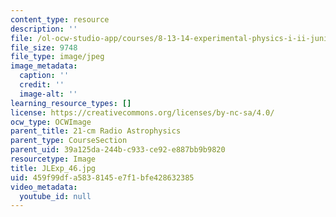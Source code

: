 ```yaml
---
content_type: resource
description: ''
file: /ol-ocw-studio-app/courses/8-13-14-experimental-physics-i-ii-junior-lab-fall-2016-spring-2017/459f99dfa5838145e7f1bfe428632385_JLExp_46.jpg
file_size: 9748
file_type: image/jpeg
image_metadata:
  caption: ''
  credit: ''
  image-alt: ''
learning_resource_types: []
license: https://creativecommons.org/licenses/by-nc-sa/4.0/
ocw_type: OCWImage
parent_title: 21-cm Radio Astrophysics
parent_type: CourseSection
parent_uid: 39a125da-244b-c933-ce92-e887bb9b9820
resourcetype: Image
title: JLExp_46.jpg
uid: 459f99df-a583-8145-e7f1-bfe428632385
video_metadata:
  youtube_id: null
---
```

